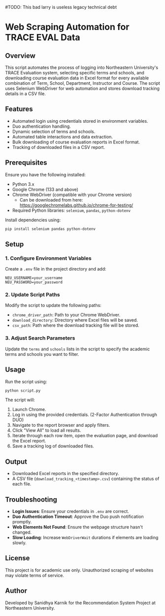#TODO: This bad larry is useless legacy technical debt 


# Web Scraping Automation for TRACE EVAL Data

## Overview
This script automates the process of logging into Northeastern University's TRACE Evaluation system, selecting specific terms and schools, and downloading course evaluation data in Excel format for every available combination of Term, School, Department, Instructor and Course. The script uses Selenium WebDriver for web automation and stores download tracking details in a CSV file.

## Features
- Automated login using credentials stored in environment variables.
- Duo authentication handling.
- Dynamic selection of terms and schools.
- Automated table interactions and data extraction.
- Bulk downloading of course evaluation reports in Excel format.
- Tracking of downloaded files in a CSV report.

## Prerequisites
Ensure you have the following installed:

- Python 3.x
- Google Chrome (133 and above)
- Chrome WebDriver (compatible with your Chrome version)
    - Can be downloaded from here: https://googlechromelabs.github.io/chrome-for-testing/
- Required Python libraries: `selenium`, `pandas`, `python-dotenv`

Install dependencies using:

```sh
pip install selenium pandas python-dotenv
```

## Setup

### 1. Configure Environment Variables
Create a `.env` file in the project directory and add:

```env
NEU_USERNAME=your_username
NEU_PASSWORD=your_password
```

### 2. Update Script Paths
Modify the script to update the following paths:

- `chrome_driver_path`: Path to your Chrome WebDriver.
- `download_directory`: Directory where Excel files will be saved.
- `csv_path`: Path where the download tracking file will be stored.

### 3. Adjust Search Parameters
Update the `terms` and `schools` lists in the script to specify the academic terms and schools you want to filter.

## Usage
Run the script using:

```sh
python script.py
```

The script will:
1. Launch Chrome.
2. Log in using the provided credentials. (2-Factor Authentication through DUO)
3. Navigate to the report browser and apply filters.
4. Click "View All" to load all results.
5. Iterate through each row item, open the evaluation page, and download the Excel report.
6. Save a tracking log of downloaded files.

## Output

- Downloaded Excel reports in the specified directory.
- A CSV file (`download_tracking_<timestamp>.csv`) containing the status of each file.

## Troubleshooting

- **Login Issues**: Ensure your credentials in `.env` are correct.
- **Duo Authentication Timeout**: Approve the Duo push notification promptly.
- **Web Elements Not Found**: Ensure the webpage structure hasn't changed.
- **Slow Loading**: Increase `WebDriverWait` durations if elements are loading slowly.

## License
This project is for academic use only. Unauthorized scraping of websites may violate terms of service.

## Author
Developed by Sanidhya Karnik for the Recommendation System Project at Northeastern University.